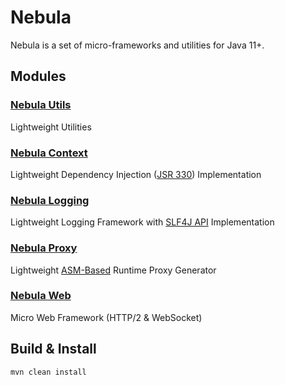 Nebula
======

Nebula is a set of micro-frameworks and utilities for Java 11+.


Modules
-------

### [Nebula Utils](nebula-utils)

Lightweight Utilities


### [Nebula Context](nebula-context)

Lightweight Dependency Injection ([JSR 330](https://www.jcp.org/en/jsr/detail?id=330)) Implementation


### [Nebula Logging](nebula-logging)

Lightweight Logging Framework with [SLF4J API](https://www.slf4j.org) Implementation


### [Nebula Proxy](nebula-proxy)

Lightweight [ASM-Based](https://asm.ow2.io/) Runtime Proxy Generator


### [Nebula Web](nebula-web)

Micro Web Framework (HTTP/2 & WebSocket)


Build & Install
---------------

```
mvn clean install
```
